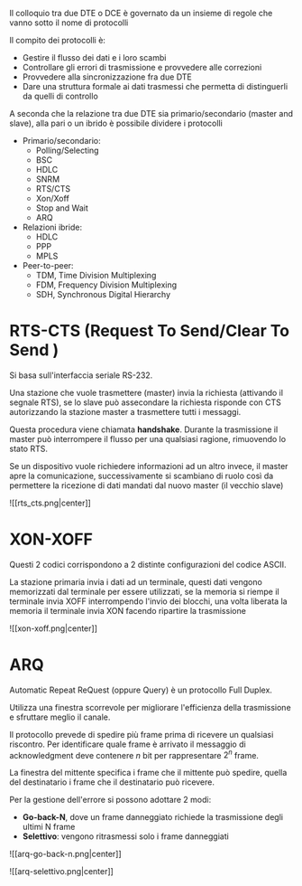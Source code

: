 Il colloquio tra due DTE o DCE è governato da un insieme di regole che vanno sotto il nome di protocolli

Il compito dei protocolli è:

- Gestire il flusso dei dati e i loro scambi
- Controllare gli errori di trasmissione e provvedere alle correzioni
- Provvedere alla sincronizzazione fra due DTE
- Dare una struttura formale ai dati trasmessi che permetta di distinguerli da quelli di controllo

A seconda che la relazione tra due DTE sia primario/secondario (master and slave), alla pari o un ibrido è possibile dividere i protocolli

- Primario/secondario:
	- Polling/Selecting
	- BSC
	- HDLC
	- SNRM
	- RTS/CTS
	- Xon/Xoff
	- Stop and Wait
	- ARQ
- Relazioni ibride:
	- HDLC
	- PPP
	- MPLS
- Peer-to-peer:
	- TDM, Time Division Multiplexing
	- FDM, Frequency Division Multiplexing
	- SDH, Synchronous Digital Hierarchy

# RTS-CTS (Request To Send/Clear To Send )

Si basa sull'interfaccia seriale RS-232.

Una stazione che vuole trasmettere (master) invia la richiesta (attivando il segnale RTS), se lo slave può assecondare la richiesta risponde con CTS autorizzando la stazione master a trasmettere tutti i messaggi.

Questa procedura viene chiamata __handshake__. Durante la trasmissione il master può interrompere il flusso per una qualsiasi ragione, rimuovendo lo stato RTS.

Se un dispositivo vuole richiedere informazioni ad un altro invece, il master apre la comunicazione, successivamente si scambiano di ruolo così da permettere la ricezione di dati mandati dal nuovo master (il vecchio slave)

![[rts_cts.png|center]]

# XON-XOFF

Questi 2 codici corrispondono a 2 distinte configurazioni del codice ASCII.

La stazione primaria invia i dati ad un terminale, questi dati vengono memorizzati dal terminale per essere utilizzati, se la memoria si riempe il terminale invia XOFF interrompendo l'invio dei blocchi, una volta liberata la memoria il terminale invia XON facendo ripartire la trasmissione

![[xon-xoff.png|center]]

# ARQ

Automatic Repeat ReQuest (oppure Query) è un protocollo Full Duplex.

Utilizza una finestra scorrevole per migliorare l'efficienza della trasmissione e sfruttare meglio il canale.

Il protocollo prevede di spedire più frame prima di ricevere un qualsiasi riscontro. Per identificare quale frame è arrivato il messaggio di acknowledgment deve contenere $n$ bit per rappresentare $2^n$ frame.

La finestra del mittente specifica i frame che il mittente può spedire, quella del destinatario i frame che il destinatario può ricevere.

Per la gestione dell'errore si possono adottare 2 modi:

- __Go-back-N__, dove un frame danneggiato richiede la trasmissione degli ultimi N frame
- __Selettivo__: vengono ritrasmessi solo i frame danneggiati

![[arq-go-back-n.png|center]]

![[arq-selettivo.png|center]]

